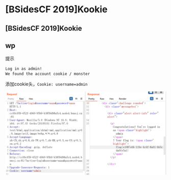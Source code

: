 # \[BSidesCF 2019]Kookie

## \[BSidesCF 2019]Kookie

## wp

提示

```
Log in as admin!
We found the account cookie / monster 
```

添加cookie头，`Cookie: username=admin`

![](<../../.gitbook/assets/image (33) (1) (1) (1) (1).png>)
